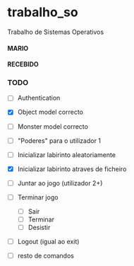 # trabalho_so
Trabalho de Sistemas Operativos

#### MARIO
#### RECEBIDO

### TODO
- [ ] Authentication

- [x] Object model correcto
- [ ] Monster model correcto

- [ ] "Poderes" para o utilizador 1
- [ ] Inicializar labirinto aleatoriamente
- [x] Inicializar labirinto atraves de ficheiro
- [ ] Juntar ao jogo (utilizador 2+)

- [ ] Terminar jogo
	- [ ] Sair
	- [ ] Terminar
	- [ ] Desistir

- [ ] Logout (igual ao exit)

- [ ] resto de comandos
